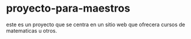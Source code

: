# proyecto-para-maestros
este es un proyecto que se centra en un sitio web que ofrecera cursos de matematicas u otros.
